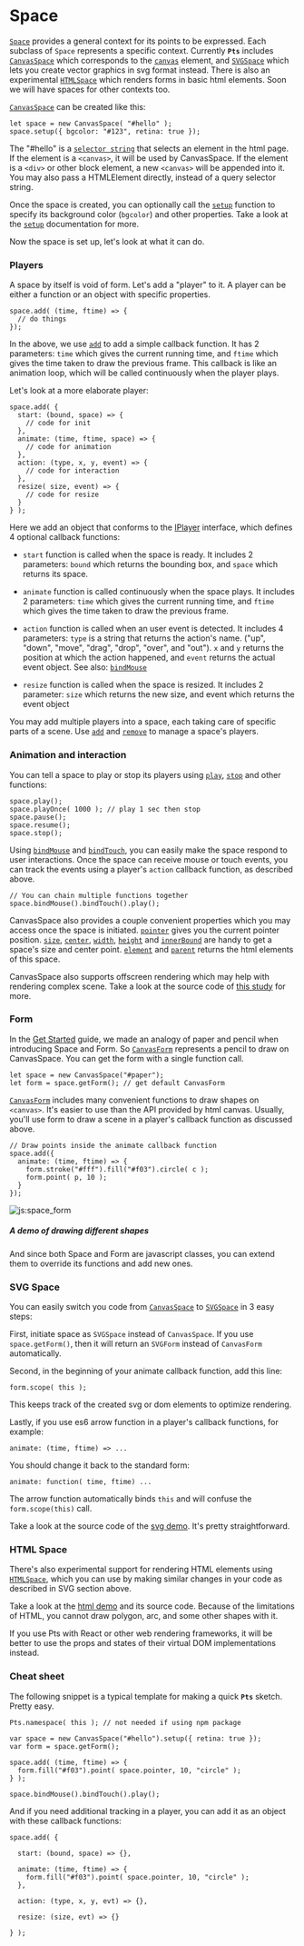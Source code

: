 # Space

[`Space`](#space-space) provides a general context for its points to be expressed. Each subclass of `Space` represents a specific context. Currently **`Pts`** includes [`CanvasSpace`](#canvas-canvasspace) which corresponds to the [`canvas`](https://developer.mozilla.org/en-US/docs/Web/API/Canvas_API) element, and [`SVGSpace`](#svg-svgspace) which lets you create vector graphics in svg format instead. There is also an experimental [`HTMLSpace`](#dom-htmlspace) which renders forms in basic html elements. Soon we will have spaces for other contexts too.

[`CanvasSpace`](#canvas-canvasspace) can be created like this:
```
let space = new CanvasSpace( "#hello" );
space.setup({ bgcolor: "#123", retina: true });
```

The "#hello" is a [`selector string`](https://developer.mozilla.org/en-US/docs/Web/API/Document/querySelector) that selects an element in the html page. If the element is a `<canvas>`, it will be used by CanvasSpace. If the element is a `<div>` or other block element, a new `<canvas>` will be appended into it. You may also pass a HTMLElement directly, instead of a query selector string.

Once the space is created, you can optionally call the [`setup`](#canvas-canvasspace) function to specify its background color (`bgcolor`) and other properties. Take a look at the [`setup`](#canvas-canvasspace) documentation for more.

Now the space is set up, let's look at what it can do.

### Players

A space by itself is void of form. Let's add a "player" to it. A player can be either a function or an object with specific properties. 

```
space.add( (time, ftime) => {
  // do things
});
```

In the above, we use [`add`](#canvas-canvasspace) to add a simple callback function. It has 2 parameters: `time` which gives the current running time, and `ftime` which gives the time taken to draw the previous frame. This callback is like an animation loop, which will be called continuously when the player plays. 

Let's look at a more elaborate player:

```
space.add( {
  start: (bound, space) => { 
    // code for init 
  },
  animate: (time, ftime, space) => { 
    // code for animation 
  },
  action: (type, x, y, event) => { 
    // code for interaction 
  },
  resize( size, event) => { 
    // code for resize 
  }
} );
```

Here we add an object that conforms to the [IPlayer](../docs/interfaces/_space_.iplayer.html) interface, which defines 4 optional callback functions:
- `start` function is called when the space is ready. It includes 2 parameters: `bound` which returns the bounding box, and `space` which returns its space.   


- `animate` function is called continuously when the space plays. It includes 2 parameters: `time` which gives the current running time, and `ftime` which gives the time taken to draw the previous frame.    

- `action` function is called when an user event is detected. It includes 4 parameters: `type` is a string that returns the action's name. ("up", "down", "move", "drag", "drop", "over", and "out"). `x` and `y` returns the position at which the action happened, and `event` returns the actual event object. See also: [`bindMouse`](#canvas-canvasspace)   

- `resize` function is called when the space is resized. It includes 2 parameter: `size` which returns the new size, and event which returns the event object   

You may add multiple players into a space, each taking care of specific parts of a scene. Use [`add`](#canvas-canvasspace) and [`remove`](#canvas-canvasspace) to manage a space's players.

### Animation and interaction
You can tell a space to play or stop its players using [`play`](#canvas-canvasspace), [`stop`](#canvas-canvasspace) and other functions:

```
space.play();
space.playOnce( 1000 ); // play 1 sec then stop
space.pause();
space.resume();
space.stop();
```

Using [`bindMouse`](#canvas-canvasspace)  and [`bindTouch`](#canvas-canvasspace), you can easily make the space respond to user interactions. Once the space can receive mouse or touch events, you can track the events using a player's `action` callback function, as described above. 


```
// You can chain multiple functions together
space.bindMouse().bindTouch().play();
```

CanvasSpace also provides a couple convenient properties which you may access once the space is initiated. [`pointer`](#canvas-canvasspace) gives you the current pointer position. [`size`](#canvas-canvasspace), [`center`](#canvas-canvasspace), [`width`](#canvas-canvasspace), [`height`](#canvas-canvasspace) and [`innerBound`](#canvas-canvasspace) are handy to get a space's size and center point. [`element`](#canvas-canvasspace) and [`parent`](#canvas-canvasspace) returns the html elements of this space.

CanvasSpace also supports offscreen rendering which may help with rendering complex scene. Take a look at the source code of [this study](../study/index.html?name=CanvasSpace.offscreen) for more.


### Form

In the [Get Started](./Get-started-0100.html) guide, we made an analogy of paper and pencil when introducing Space and Form. So [`CanvasForm`](#canvas-canvasform) represents a pencil to draw on CanvasSpace. You can get the form with a single function call.

```
let space = new CanvasSpace("#paper");
let form = space.getForm(); // get default CanvasForm
```

[`CanvasForm`](#canvas-canvasform) includes many convenient functions to draw shapes on `<canvas>`. It's easier to use than the API provided by html canvas. Usually, you'll use form to draw a scene in a player's callback function as discussed above.

```
// Draw points inside the animate callback function
space.add({
  animate: (time, ftime) => {
    form.stroke("#fff").fill("#f03").circle( c );
    form.point( p, 10 );    
  }
});
```

![js:space_form](./assets/bg.png)

##### A demo of drawing different shapes

And since both Space and Form are javascript classes, you can extend them to override its functions and add new ones. 

### SVG Space
You can easily switch you code from [`CanvasSpace`](#canvas-canvasspace) to [`SVGSpace`](#svg-svgspace) in 3 easy steps:

First, initiate space as `SVGSpace` instead of `CanvasSpace`. If you use `space.getForm()`, then it will return an `SVGForm` instead of `CanvasForm` automatically.

Second, in the beginning of your animate callback function, add this line: 
```
form.scope( this );
``` 
This keeps track of the created svg or dom elements to optimize rendering.

Lastly, if you use es6 arrow function in a player's callback functions, for example: 
```
animate: (time, ftime) => ...
``` 
You should change it back to the standard form:
```
animate: function( time, ftime) ...
``` 
The arrow function automatically binds `this` and will confuse the `form.scope(this)` call.

Take a look at the source code of the [svg demo](https://ptsjs.org/demo/index.html?name=svgform.scope). It's pretty straightforward.


### HTML Space

There's also experimental support for rendering HTML elements using [`HTMLSpace`](#dom-htmlspace), which you can use by making similar changes in your code as described in SVG section above.

Take a look at the [html demo](https://ptsjs.org/pts/demo/index.html?name=htmlform.scope) and its source code. Because of the limitations of HTML, you cannot draw polygon, arc, and some other shapes with it.

If you use Pts with React or other web rendering frameworks, it will be better to use the props and states of their virtual DOM implementations instead.

### Cheat sheet

The following snippet is a typical template for making a quick **`Pts`** sketch. Pretty easy.

```
Pts.namespace( this ); // not needed if using npm package

var space = new CanvasSpace("#hello").setup({ retina: true });
var form = space.getForm();

space.add( (time, ftime) => {
  form.fill("#f03").point( space.pointer, 10, "circle" ); 
} );

space.bindMouse().bindTouch().play();
```

And if you need additional tracking in a player, you can add it as an object with these callback functions:

```
space.add( {

  start: (bound, space) => {},

  animate: (time, ftime) => {
    form.fill("#f03").point( space.pointer, 10, "circle" );
  },

  action: (type, x, y, evt) => {},

  resize: (size, evt) => {}
  
} );
```

